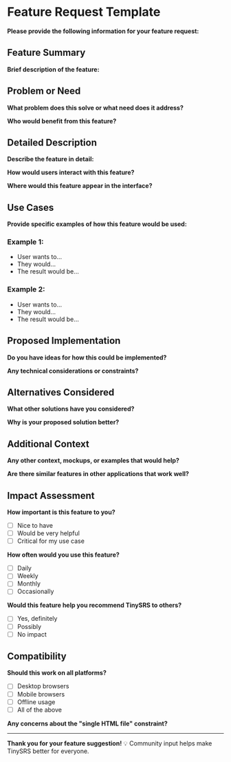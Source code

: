 # Feature Request Template

**Please provide the following information for your feature request:**

## Feature Summary
**Brief description of the feature:**


## Problem or Need
**What problem does this solve or what need does it address?**


**Who would benefit from this feature?**


## Detailed Description
**Describe the feature in detail:**


**How would users interact with this feature?**


**Where would this feature appear in the interface?**


## Use Cases
**Provide specific examples of how this feature would be used:**

### Example 1:
- User wants to...
- They would...
- The result would be...

### Example 2:
- User wants to...
- They would...
- The result would be...

## Proposed Implementation
**Do you have ideas for how this could be implemented?**


**Any technical considerations or constraints?**


## Alternatives Considered
**What other solutions have you considered?**


**Why is your proposed solution better?**


## Additional Context
**Any other context, mockups, or examples that would help?**


**Are there similar features in other applications that work well?**


## Impact Assessment
**How important is this feature to you?**
- [ ] Nice to have
- [ ] Would be very helpful
- [ ] Critical for my use case

**How often would you use this feature?**
- [ ] Daily
- [ ] Weekly
- [ ] Monthly
- [ ] Occasionally

**Would this feature help you recommend TinySRS to others?**
- [ ] Yes, definitely
- [ ] Possibly
- [ ] No impact

## Compatibility
**Should this work on all platforms?**
- [ ] Desktop browsers
- [ ] Mobile browsers
- [ ] Offline usage
- [ ] All of the above

**Any concerns about the "single HTML file" constraint?**


---

**Thank you for your feature suggestion!** 💡
Community input helps make TinySRS better for everyone.
